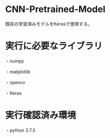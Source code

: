 # CNN-Pretrained-Model
既存の学習済みモデルをKerasで使用する。

# 実行に必要なライブラリ
・numpy

・matplotlib

・opencv

・Keras

# 実行確認済み環境
・python 3.7.3
